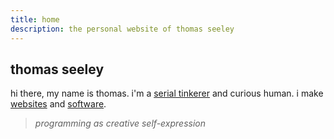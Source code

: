 ```yaml
---
title: home
description: the personal website of thomas seeley
---
```


<div class="intro">
<span><h2>thomas seeley</h2></span>
<p>hi there, my name is thomas. i'm a <a href="/posts/serial-tinkerer">serial tinkerer</a> and curious human. i make <a href="/posts/websites">websites</a> and <a href="/posts/software">software</a>.</p>
<blockquote><em>programming as creative self-expression</em></blockquote>

</div>


